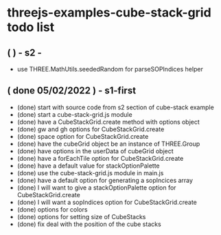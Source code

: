 # threejs-examples-cube-stack-grid todo list

## ( ) - s2 -
* use THREE.MathUtils.seededRandom for parseSOPIndices helper

## ( done 05/02/2022 ) - s1-first
* (done) start with source code from s2 section of cube-stack example
* (done) start a cube-stack-grid.js module
* (done) have a CubeStackGrid.create method with options object
* (done) gw and gh options for CubeStackGrid.create
* (done) space option for CubeStackGrid.create
* (done) have the cubeGrid object be an instance of THREE.Group
* (done) have options in the userData of cubeGrid object
* (done) have a forEachTile option for CubeStackGrid.create
* (done) have a default value for stackOptionPalette
* (done) use the cube-stack-grid.js module in main.js
* (done) have a default option for generating a sopIncices array
* (done) I will want to give a stackOptionPalette option for CubeStackGrid.create
* (done) I will want a sopIndices option for CubeStackGrid.create
* (done) options for colors
* (done) options for setting size of CubeStacks
* (done) fix deal with the position of the cube stacks

